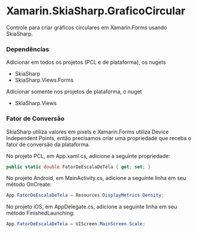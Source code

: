 # Xamarin.SkiaSharp.GraficoCircular
Controle para criar gráficos circulares em Xamarin.Forms usando SkiaSharp.

### Dependências
Adicionar em todos os projetos (PCL e de plataforma), os nugets
* SkiaSharp
* SkiaSharp.Views.Forms

Adicionar somente nos projetos de plataforma, o nuget
* SkiaSharp.Views

### Fator de Conversão
SkiaSharp utiliza valores em pixels e Xamarin.Forms utiliza Device Independent Points, então precisamos criar uma propriedade que receba o fator de conversão da plataforma.

No projeto PCL, em App.xaml.cs, adicione a seguinte propriedade:
```csharp
public static double FatorDeEscalaDeTela { get; set; }
```
No projeto Android, em MainActivity.cs, adicione a seguinte linha em seu método OnCreate:
```csharp
App.FatorDeEscalaDeTela = Resources.DisplayMetrics.Density;
```
No projeto iOS, em AppDelegate.cs, adicione a seguinte linha em seu método FinishedLaunching:
```csharp
App.FatorDeEscalaDeTela = UIScreen.MainScreen.Scale;
```

